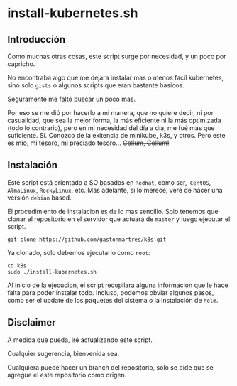 # install-kubernetes.sh

## Introducción

Como muchas otras cosas, este script surge por necesidad, y un poco por capricho.

No encontraba algo que me dejara instalar mas o menos facil kubernetes, sino solo `gists` o algunos scripts que eran bastante basicos. 

Seguramente me faltó buscar un poco mas. 

Por eso se me dió por hacerlo a mi manera, que no quiere decir, ni por casualidad, que sea la mejor forma, la más eficiente ni la más optimizada (todo lo contrario), pero en mi necesidad del día a día, me fué más que suficiente.
Sí. Conozco de la exitencia de minikube, k3s, y otros. Pero este es mío, mi tesoro, mi preciado tesoro... ~~Gollum, Gollum!~~

## Instalación
Este script está orientado a SO basados en `Redhat`, como ser,` CentOS`, `AlmaLinux`, `RockyLinux`, etc.
Más adelante, si lo merece, veré de hacer una versión `debian` based.

El procedimiento de instalacion es de lo mas sencillo. Solo tenemos que clonar el repositorio en el servidor que actuará de `master` y luego ejecutar el script.

```git clone https://github.com/gastonmartres/k8s.git ```

Ya clonado, solo debemos ejecutarlo como `root`: 

```
cd k8s
sudo ./install-kubernetes.sh
```
Al inicio de la ejecucion, el script recopilara alguna informacion que le hace falta para poder instalar todo.
Incluso, podemos obviar algunos pasos, como ser el update de los paquetes del sistema o la instalación de `helm`.

## Disclaimer

A medida que pueda, iré actualizando este script.

Cualquier sugerencia, bienvenida sea.

Cualquiera puede hacer un branch del repositorio, solo se pide que se agregue el este repositorio como origen.